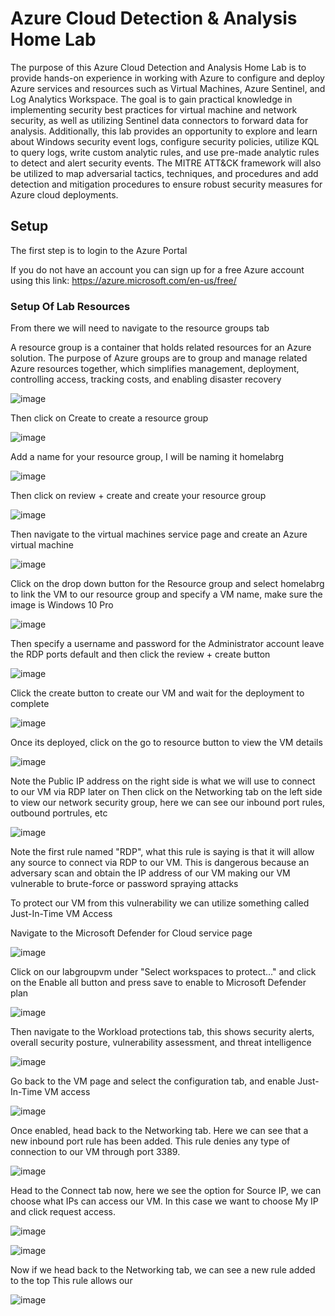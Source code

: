 # Azure Cloud Detection & Analysis Home Lab

The purpose of this Azure Cloud Detection and Analysis Home Lab is to provide hands-on experience in working with Azure to configure and deploy Azure services and resources such as Virtual Machines, Azure Sentinel, and Log Analytics Workspace. The goal is to gain practical knowledge in implementing security best practices for virtual machine and network security, as well as utilizing Sentinel data connectors to forward data for analysis. Additionally, this lab provides an opportunity to explore and learn about Windows security event logs, configure security policies, utilize KQL to query logs, write custom analytic rules, and use pre-made analytic rules to detect and alert security events. The MITRE ATT&CK framework will also be utilized to map adversarial tactics, techniques, and procedures and add detection and mitigation procedures to ensure robust security measures for Azure cloud deployments.

## Setup

The first step is to login to the Azure Portal

If you do not have an account you can sign up for a free Azure account using this link:
https://azure.microsoft.com/en-us/free/

### Setup Of Lab Resources
From there we will need to navigate to the resource groups tab

A resource group is a container that holds related resources for an Azure solution. The purpose of Azure groups are to group and manage related Azure resources together, which simplifies management, deployment, controlling access, tracking costs, and enabling disaster recovery

![image](https://user-images.githubusercontent.com/118394420/221387177-f3f94133-72ef-4fb3-a131-ddf261530c35.png)

Then click on Create to create a resource group

![image](https://user-images.githubusercontent.com/118394420/221387262-11cdfb2f-852c-4db4-a3cd-5709117d0eec.png)

Add a name for your resource group, I will be naming it homelabrg

![image](https://user-images.githubusercontent.com/118394420/221387271-60f4a1f6-1965-4349-8bdd-df2a7a3b1ec7.png)

Then click on review + create and create your resource group

![image](https://user-images.githubusercontent.com/118394420/221387348-3353f52b-06c8-4d40-b9a1-200df9001dff.png)

Then navigate to the virtual machines service page and create an Azure virtual machine

![image](https://user-images.githubusercontent.com/118394420/221387476-4ae4d703-99c7-46a5-ba0b-5bf7269149a5.png)

Click on the drop down button for the Resource group and select homelabrg to link the VM to our resource group and specify a VM name, make sure the image is Windows 10 Pro

![image](https://user-images.githubusercontent.com/118394420/221387598-a5fdbb43-0b31-48f1-bede-fd3c6f345200.png)

Then specify a username and password for the Administrator account leave the RDP ports default and then click the review + create button

![image](https://user-images.githubusercontent.com/118394420/221387662-1c6c6917-c1ac-4c3c-8698-988b5c3e9b5f.png)

Click the create button to create our VM and wait for the deployment to complete

![image](https://user-images.githubusercontent.com/118394420/221387733-732c8c95-61ee-4ac9-86a1-c1f3d071ff4b.png)

Once its deployed, click on the go to resource button to view the VM details

![image](https://user-images.githubusercontent.com/118394420/221387801-eb62fadb-fab1-49fa-ae92-65ec53022b47.png)

Note the Public IP address on the right side is what we will use to connect to our VM via RDP later on
Then click on the Networking tab on the left side to view our network security group, here we can see our inbound port rules, outbound portrules, etc

![image](https://user-images.githubusercontent.com/118394420/221387829-77d58a37-4848-4871-bdc9-23e900100f76.png)

Note the first rule named "RDP", what this rule is saying is that it will allow any source to connect via RDP to our VM. This is dangerous because an adversary scan and obtain the IP address of our VM making our VM vulnerable to brute-force or password spraying attacks

To protect our VM from this vulnerability we can utilize something called Just-In-Time VM Access

Navigate to the Microsoft Defender for Cloud service page

![image](https://user-images.githubusercontent.com/118394420/221388084-51f634b3-eb6d-48c8-be16-15a82d77bc58.png)

Click on our labgroupvm under "Select workspaces to protect..." and click on the Enable all button and press save to enable to Microsoft Defender plan

![image](https://user-images.githubusercontent.com/118394420/221388125-ec48cb22-a968-4e5a-9e7f-5767afc91994.png)

Then navigate to the Workload protections tab, this shows security alerts, overall security posture, vulnerability assessment, and threat intelligence

![image](https://user-images.githubusercontent.com/118394420/221388240-e206172c-a184-4f72-b38f-017a179f2bd4.png)

Go back to the VM page and select the configuration tab, and enable Just-In-Time VM access

![image](https://user-images.githubusercontent.com/118394420/221388310-bd7b8c16-e47e-4d58-89f1-2d70f82a3201.png)

Once enabled, head back to the Networking tab. Here we can see that a new inbound port rule has been added. This rule denies any type of connection to our VM through port 3389.

![image](https://user-images.githubusercontent.com/118394420/221388367-e30c6e16-92b5-43d6-8f47-b0bf75b99933.png)

Head to the Connect tab now, here we see the option for Source IP, we can choose what IPs can access our VM. In this case we want to choose My IP and click request access.

![image](https://user-images.githubusercontent.com/118394420/221388761-71c1c42c-8e46-455c-9cd3-ec9d7936fb9d.png)

![image](https://user-images.githubusercontent.com/118394420/221388752-031c60a7-e793-413c-bf63-39e5ee06e942.png)

Now if we head back to the Networking tab, we can see a new rule added to the top
This rule allows our 

![image](https://user-images.githubusercontent.com/118394420/221388806-ff28712e-d8a1-4fa0-941c-ddfb9c2f0296.png)
